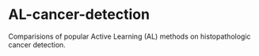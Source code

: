 # AL-cancer-detection
Comparisions of popular Active Learning (AL) methods on histopathologic cancer detection.
